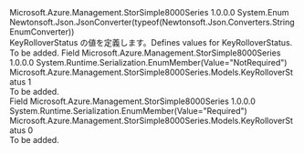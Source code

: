 <Type Name="KeyRolloverStatus" FullName="Microsoft.Azure.Management.StorSimple8000Series.Models.KeyRolloverStatus">
  <TypeSignature Language="C#" Value="public enum KeyRolloverStatus" />
  <TypeSignature Language="ILAsm" Value=".class public auto ansi sealed KeyRolloverStatus extends System.Enum" />
  <TypeSignature Language="DocId" Value="T:Microsoft.Azure.Management.StorSimple8000Series.Models.KeyRolloverStatus" />
  <TypeSignature Language="VB.NET" Value="Public Enum KeyRolloverStatus" />
  <TypeSignature Language="F#" Value="type KeyRolloverStatus = " />
  <AssemblyInfo>
    <AssemblyName>Microsoft.Azure.Management.StorSimple8000Series</AssemblyName>
    <AssemblyVersion>1.0.0.0</AssemblyVersion>
  </AssemblyInfo>
  <Base>
    <BaseTypeName>System.Enum</BaseTypeName>
  </Base>
  <Attributes>
    <Attribute>
      <AttributeName>Newtonsoft.Json.JsonConverter(typeof(Newtonsoft.Json.Converters.StringEnumConverter))</AttributeName>
    </Attribute>
  </Attributes>
  <Docs>
    <summary>
            <span data-ttu-id="b2803-101">KeyRolloverStatus の値を定義します。</span><span class="sxs-lookup"><span data-stu-id="b2803-101">Defines values for KeyRolloverStatus.</span></span>
            </summary>
    <remarks>To be added.</remarks>
  </Docs>
  <Members>
    <Member MemberName="NotRequired">
      <MemberSignature Language="C#" Value="NotRequired" />
      <MemberSignature Language="ILAsm" Value=".field public static literal valuetype Microsoft.Azure.Management.StorSimple8000Series.Models.KeyRolloverStatus NotRequired = int32(1)" />
      <MemberSignature Language="DocId" Value="F:Microsoft.Azure.Management.StorSimple8000Series.Models.KeyRolloverStatus.NotRequired" />
      <MemberSignature Language="VB.NET" Value="NotRequired" />
      <MemberSignature Language="F#" Value="NotRequired = 1" Usage="Microsoft.Azure.Management.StorSimple8000Series.Models.KeyRolloverStatus.NotRequired" />
      <MemberType>Field</MemberType>
      <AssemblyInfo>
        <AssemblyName>Microsoft.Azure.Management.StorSimple8000Series</AssemblyName>
        <AssemblyVersion>1.0.0.0</AssemblyVersion>
      </AssemblyInfo>
      <Attributes>
        <Attribute>
          <AttributeName>System.Runtime.Serialization.EnumMember(Value="NotRequired")</AttributeName>
        </Attribute>
      </Attributes>
      <ReturnValue>
        <ReturnType>Microsoft.Azure.Management.StorSimple8000Series.Models.KeyRolloverStatus</ReturnType>
      </ReturnValue>
      <MemberValue>1</MemberValue>
      <Docs>
        <summary>To be added.</summary>
      </Docs>
    </Member>
    <Member MemberName="Required">
      <MemberSignature Language="C#" Value="Required" />
      <MemberSignature Language="ILAsm" Value=".field public static literal valuetype Microsoft.Azure.Management.StorSimple8000Series.Models.KeyRolloverStatus Required = int32(0)" />
      <MemberSignature Language="DocId" Value="F:Microsoft.Azure.Management.StorSimple8000Series.Models.KeyRolloverStatus.Required" />
      <MemberSignature Language="VB.NET" Value="Required" />
      <MemberSignature Language="F#" Value="Required = 0" Usage="Microsoft.Azure.Management.StorSimple8000Series.Models.KeyRolloverStatus.Required" />
      <MemberType>Field</MemberType>
      <AssemblyInfo>
        <AssemblyName>Microsoft.Azure.Management.StorSimple8000Series</AssemblyName>
        <AssemblyVersion>1.0.0.0</AssemblyVersion>
      </AssemblyInfo>
      <Attributes>
        <Attribute>
          <AttributeName>System.Runtime.Serialization.EnumMember(Value="Required")</AttributeName>
        </Attribute>
      </Attributes>
      <ReturnValue>
        <ReturnType>Microsoft.Azure.Management.StorSimple8000Series.Models.KeyRolloverStatus</ReturnType>
      </ReturnValue>
      <MemberValue>0</MemberValue>
      <Docs>
        <summary>To be added.</summary>
      </Docs>
    </Member>
  </Members>
</Type>